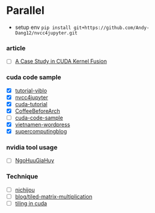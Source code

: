 # Parallel

* setup env ```pip install git+https://github.com/Andy-Dang12/nvcc4jupyter.git```
### article
- [ ] [A Case Study in CUDA Kernel Fusion](https://arxiv.org/abs/2312.11918)
### cuda code sample
- [x] [tutorial-viblo](https://viblo.asia/s/lap-trinh-song-song-0gdJzv6kJz5)
- [x] [nvcc4jupyter](https://github.com/Andy-Dang12/nvcc4jupyter)
- [x] [cuda-tutorial](https://cuda-tutorial.readthedocs.io/en/latest/)
- [x] [CoffeeBeforeArch](https://github.com/CoffeeBeforeArch/cuda_programming)
- [ ] [cuda-code-sample](https://github.com/CUDA-Tutorial/CodeSamples)
- [x] [vietnamen-wordpress](https://vietnamen.wordpress.com/2009/10/03/ph%e1%ba%a7n-2-cuda-programming-model/)
- [x] [supercomputingblog](http://supercomputingblog.com/category/cuda/)

### nvidia tool usage
- [ ] [NgoHuuGiaHuy](https://viblo.asia/s/cach-su-dung-nvidia-tools-PwlVmRAw45Z)

### Technique
- [ ] [nichijou](https://nichijou.co/cuda7-tiling/)
- [ ] [blog/tiled-matrix-multiplication](https://penny-xu.github.io/blog/tiled-matrix-multiplication)
- [ ] [tiling in cuda](https://www.google.com/search?q=tiling+in+cuda&oq=tiling+in+cuda&gs_lcrp=EgZjaHJvbWUyBggAEEUYOTIKCAEQABiGAxiKBTIKCAIQABiGAxiKBdIBCTIxNjUzajBqN6gCALACAA&sourceid=chrome&ie=UTF-8)
